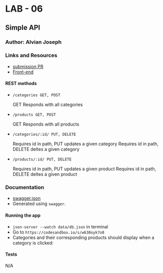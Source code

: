 # LAB - 06 

## Simple API

### Author: Alvian Joseph

### Links and Resources
* [submission PR](https://github.com/alvian-401-advanced-javascript/simple-api)
* [Front-end](https://codesandbox.io/s/w638oyk7o8)

#### REST methods
* `/categories GET, POST`  

  GET Responds with all categories
* `/products GET, POST`  

  GET Responds with all products
* `/categories/:id/ PUT, DELETE`  

  Requires id in path, PUT updates a given category
  Requires id in path, DELETE deltes a given category
* `/products/:id/ PUT, DELETE`  

  Requires id in path, PUT updates a given product
  Requires id in path, DELETE deltes a given product


### Documentation
* [swagger.json](https://github.com/alvian-401-advanced-javascript/simple-api/blob/json-server/docs/swagger.json)
* Generated using `swagger`.


#### Running the app
* `json-server --watch data/db.json` in terminal
* Go to `https://codesandbox.io/s/w638oyk7o8`
* Categories and their corresponding products should display when a category is clicked:

#### Tests
N/A
